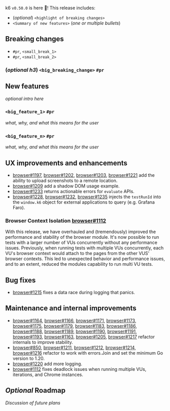 k6 `v0.50.0` is here 🎉! This release includes:

- (_optional_) `<highlight of breaking changes>`
- `<Summary of new features>` (_one or multiple bullets_)


## Breaking changes

- `#pr`, `<small_break_1>`
- `#pr`, `<small_break_2>`

### (_optional h3_) `<big_breaking_change>` `#pr`

## New features

_optional intro here_

### `<big_feature_1>` `#pr`

_what, why, and what this means for the user_

### `<big_feature_n>` `#pr`

_what, why, and what this means for the user_

## UX improvements and enhancements

- [browser#1197](https://github.com/grafana/xk6-browser/pull/1197), [browser#1202](https://github.com/grafana/xk6-browser/pull/1202), [browser#1203](https://github.com/grafana/xk6-browser/pull/1203), [browser#1221](https://github.com/grafana/xk6-browser/pull/1221) add the ability to upload screenshots to a remote location.
- [browser#1209](https://github.com/grafana/xk6-browser/pull/1209) add a shadow DOM usage example.
- [browser#1233](https://github.com/grafana/xk6-browser/pull/1233) returns actionable errors for `evaluate` APIs.
- [browser#1228](https://github.com/grafana/xk6-browser/pull/1228), [browser#1232](https://github.com/grafana/xk6-browser/pull/1232), [browser#1235](https://github.com/grafana/xk6-browser/pull/1235) injects the `testRunId` into the `window.k6` object for external applications to query (e.g. Grafana Faro).

### Browser Context Isolation [browser#1112](https://github.com/grafana/xk6-browser/issues/1112)

With this release, we have overhauled and (tremendously) improved the performance and stability of the browser module. It's now possible to run tests with a larger number of VUs concurrently without any performance issues. Previously, when running tests with multiple VUs concurrently, each VU's browser context would attach to the pages from the other VUS' browser contexts. This led to unexpected behavior and performance issues, and to an extent, reduced the modules capability to run multi VU tests.

## Bug fixes

- [browser#1215](https://github.com/grafana/xk6-browser/pull/1215) fixes a data race during logging that panics.

## Maintenance and internal improvements

- [browser#1164](https://github.com/grafana/xk6-browser/pull/1164), [browser#1166](https://github.com/grafana/xk6-browser/pull/1166), [browser#1171](https://github.com/grafana/xk6-browser/pull/1171),
  [browser#1173](https://github.com/grafana/xk6-browser/pull/1173), [browser#1175](https://github.com/grafana/xk6-browser/pull/1175), [browser#1179](https://github.com/grafana/xk6-browser/pull/1179),
  [browser#1183](https://github.com/grafana/xk6-browser/pull/1183), [browser#1186](https://github.com/grafana/xk6-browser/pull/1186), [browser#1188](https://github.com/grafana/xk6-browser/pull/1188),
  [browser#1189](https://github.com/grafana/xk6-browser/pull/1189), [browser#1190](https://github.com/grafana/xk6-browser/pull/1190), [browser#1191](https://github.com/grafana/xk6-browser/pull/1191),
  [browser#1193](https://github.com/grafana/xk6-browser/pull/1193), [browser#1163](https://github.com/grafana/xk6-browser/pull/1163), [browser#1205](https://github.com/grafana/xk6-browser/pull/1205),
  [browser#1217](https://github.com/grafana/xk6-browser/pull/1217) refactor internals to improve stability.
- [browser#850](https://github.com/grafana/xk6-browser/pull/850), [browser#1211](https://github.com/grafana/xk6-browser/pull/1211), [browser#1212](https://github.com/grafana/xk6-browser/pull/1212),
  [browser#1214](https://github.com/grafana/xk6-browser/pull/1214), [browser#1216](https://github.com/grafana/xk6-browser/pull/1216) refactor to work with errors.Join and set the minimum Go version to 1.20.
- [browser#1220](https://github.com/grafana/xk6-browser/pull/1220) add more logging.
- [browser#1112](https://github.com/grafana/xk6-browser/issues/1112) fixes deadlock issues when running multiple VUs, iterations, and Chrome instances.

## _Optional_ Roadmap

_Discussion of future plans_
